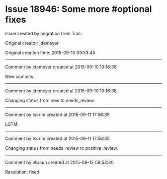 # Issue 18946: Some more #optional fixes

Issue created by migration from Trac.

Original creator: jdemeyer

Original creation time: 2015-09-10 09:53:45




---

Comment by jdemeyer created at 2015-09-10 10:16:38

New commits:


---

Comment by jdemeyer created at 2015-09-10 10:16:38

Changing status from new to needs_review.


---

Comment by tscrim created at 2015-09-11 17:56:35

LGTM.


---

Comment by tscrim created at 2015-09-11 17:56:35

Changing status from needs_review to positive_review.


---

Comment by vbraun created at 2015-09-12 09:53:30

Resolution: fixed
